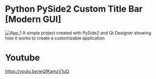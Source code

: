 # Python PySide2 Custom Title Bar [Modern GUI]
![App_1](https://user-images.githubusercontent.com/60605512/86516153-a53b0580-bdf4-11ea-9966-31ac1c9effcf.PNG)
A simple project created with PySide2 and Qt Designer showing how it works to create a customizable application

# Youtube
https://youtu.be/wQfKamzV1uQ
